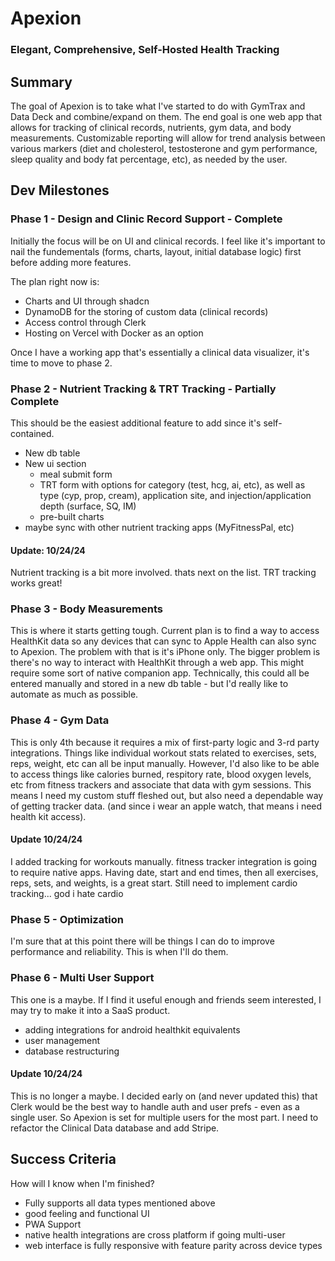 # Apexion
### Elegant, Comprehensive, Self-Hosted Health Tracking

## Summary
The goal of Apexion is to take what I've started to do with GymTrax and Data Deck and combine/expand on them. The end goal is one web app that allows for tracking of clinical records, nutrients, gym data, and body measurements. Customizable reporting will allow for trend analysis between various markers (diet and cholesterol, testosterone and gym performance, sleep quality and body fat percentage, etc), as needed by the user. 

## Dev Milestones

### Phase 1 - Design and Clinic Record Support - Complete
Initially the focus will be on UI and clinical records. I feel like it's important to nail the fundementals (forms, charts, layout, initial database logic) first before adding more features.

The plan right now is:
- Charts and UI through shadcn
- DynamoDB for the storing of custom data (clinical records)
- Access control through Clerk
- Hosting on Vercel with Docker as an option

Once I have a working app that's essentially a clinical data visualizer, it's time to move to phase 2.

### Phase 2 - Nutrient Tracking & TRT Tracking - Partially Complete
This should be the easiest additional feature to add since it's self-contained.
- New db table
- New ui section
    - meal submit form
    - TRT form with options for category (test, hcg, ai, etc), as well as type (cyp, prop, cream), application site, and injection/application depth (surface, SQ, IM)
    - pre-built charts
- maybe sync with other nutrient tracking apps (MyFitnessPal, etc)

#### Update: 10/24/24
Nutrient tracking is a bit more involved. thats next on the list. TRT tracking works great!

### Phase 3 - Body Measurements
This is where it starts getting tough. Current plan is to find a way to access HealthKit data so any devices that can sync to Apple Health can also sync to Apexion. The problem with that is it's iPhone only. The bigger problem is there's no way to interact with HealthKit through a web app. This might require some sort of native companion app. Technically, this could all be entered manually and stored in a new db table - but I'd really like to automate as much as possible.

### Phase 4 - Gym Data
This is only 4th because it requires a mix of first-party logic and 3-rd party integrations. Things like individual workout stats related to exercises, sets, reps, weight, etc can all be input manually. However, I'd also like to be able to access things like calories burned, respitory rate, blood oxygen levels, etc from fitness trackers and associate that data with gym sessions. This means I need my custom stuff fleshed out, but also need a dependable way of getting tracker data. (and since i wear an apple watch, that means i need health kit access).

#### Update 10/24/24
I added tracking for workouts manually. fitness tracker integration is going to require native apps. Having date, start and end times, then all exercises, reps, sets, and weights, is a great start. Still need to implement cardio tracking... god i hate cardio

### Phase 5 - Optimization
I'm sure that at this point there will be things I can do to improve performance and reliability. This is when I'll do them.

### Phase 6 - Multi User Support
This one is a maybe. If I find it useful enough and friends seem interested, I may try to make it into a SaaS product.

- adding integrations for android healthkit equivalents
- user management
- database restructuring

#### Update 10/24/24
This is no longer a maybe. I decided early on (and never updated this) that Clerk would be the best way to handle auth and user prefs - even as a single user. So Apexion is set for multiple users for the most part. I need to refactor the Clinical Data database and add Stripe.

## Success Criteria
How will I know when I'm finished?

- Fully supports all data types mentioned above
- good feeling and functional UI
- PWA Support
- native health integrations are cross platform if going multi-user
- web interface is fully responsive with feature parity across device types
